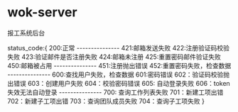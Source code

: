 # wok-server
报工系统后台

status_code:{
	200:正常
	---------------
	421:邮箱发送失败
	422:注册验证码校验失败
	423:验证邮件是否注册失败
	424:邮箱未注册
	425:重置密码邮件验证失败
	450:邮箱被占用
	---------------
	451:注册抛出错误
	452:重置密码失败，检查数据
	---------------
	600:查找用户失败，检查数据
	601:密码错误
	602：验证码校验抛出错误
	603：创建用户失败
	604：校验密码错误
	605: 自动登录失败
	606：token失效无法自动登录
	---------------
	700: 查询工作列表失败
	701：新建工项出错
	702：新建子工项出错
	703：查询团队成员失败
	704：查询子工项失败
}